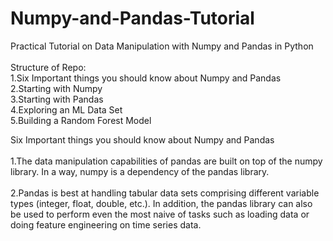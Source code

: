 # Numpy-and-Pandas-Tutorial
Practical Tutorial on Data Manipulation with Numpy and Pandas in Python</br>
</br>
Structure of Repo:</br>
1.Six Important things you should know about Numpy and Pandas</br>
2.Starting with Numpy</br>
3.Starting with Pandas</br>
4.Exploring an ML Data Set</br>
5.Building a Random Forest Model</br>

Six Important things you should know about Numpy and Pandas</br>
</br>
1.The data manipulation capabilities of pandas are built on top of the numpy library. In a way, numpy is a dependency of the pandas library.</br>
</br>
2.Pandas is best at handling tabular data sets comprising different variable types (integer, float, double, etc.). In addition, the pandas library can also be used to perform even the most naive of tasks such as loading data or doing feature engineering on time series data.</br>

